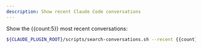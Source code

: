 ```yaml
---
description: Show recent Claude Code conversations
---
```


Show the {{count:5}} most recent conversations:

```bash
${CLAUDE_PLUGIN_ROOT}/scripts/search-conversations.sh --recent {{count}}
```
